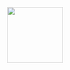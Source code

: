 <div align="center">
	<a href="https://github.com/Credioni">
	<!--
		<img height="130em", src="https://github-readme-stats.vercel.app/api?username=Credioni&show_icons=true&theme=dark&include_all_commits=true&count_private=true"/>
	-->
	<img height="130em" src="https://github-readme-stats.vercel.app/api/top-langs/?username=Credioni&layout=compact&langs_count=7&theme=dark"/>
</div>

<!--

**Credioni/Credioni** is a ✨ _special_ ✨ repository because its `README.md` (this file) appears on your GitHub profile.

Here are some ideas to get you started:

- 🔭 I’m currently working on ...
- 🌱 I’m currently learning ...
- 👯 I’m looking to collaborate on ...
- 🤔 I’m looking for help with ...
- 💬 Ask me about ...
- 📫 How to reach me: ...
- 😄 Pronouns: ...
- ⚡ Fun fact: ...
-->
